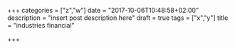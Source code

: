+++
categories = ["z","w"]
date = "2017-10-06T10:48:58+02:00"
description = "insert post description here"
draft = true
tags = ["x","y"]
title = "industries financial"

+++

